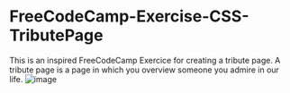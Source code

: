 # FreeCodeCamp-Exercise-CSS-TributePage
This is an inspired FreeCodeCamp Exercice for creating a tribute page. A tribute page is a page in which you overview someone you admire in our life. 
![image](https://user-images.githubusercontent.com/70057309/131661433-91865f45-3903-484c-9ade-1b8ad00ced49.png)

